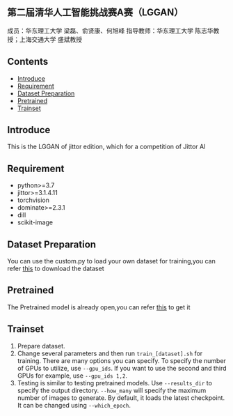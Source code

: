 ## 第二届清华人工智能挑战赛A赛（LGGAN）
成员：华东理工大学 梁磊、俞贤康、何旭峰
指导教师：华东理工大学 陈志华教授；上海交通大学 盛斌教授

## Contents
  - [Introduce](#Introduce)
  - [Requirement](#Requirement)
  - [Dataset Preparation](#Dataset-Preparation)
  - [Pretrained](Pretrained)
  - [Trainset](#trainset)
  
## Introduce
This is the LGGAN of jittor edition, which for a competition of Jittor AI

## Requirement
  - python>=3.7
  - jittor>=3.1.4.11
  - torchvision
  - dominate>=2.3.1
  - dill
  - scikit-image

## Dataset Preparation
You can use the custom.py to load your own dataset for training,you can refer [this](https://cloud.tsinghua.edu.cn/f/1d734cbb68b545d6bdf2/?dl=1) to download the dataset

## Pretrained
The Pretrained model is already open,you can refer [this](https://pan.baidu.com/s/1Cncz5dS_0CRG_n-AHSOJWQ?pwd=acmz) to get it

## Trainset
1. Prepare dataset.
2. Change several parameters and then run `train_[dataset].sh` for training.
There are many options you can specify. To specify the number of GPUs to utilize, use `--gpu_ids`. If you want to use the second and third GPUs for example, use `--gpu_ids 1,2`.
3. Testing is similar to testing pretrained models. Use `--results_dir` to specify the output directory. `--how_many` will specify the maximum number of images to generate. By default, it loads the latest checkpoint. It can be changed using `--which_epoch`.

